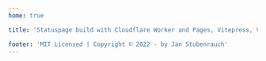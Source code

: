 ```yaml
---
home: true

title: 'Statuspage build with Cloudflare Worker and Pages, Vitepress, Vite and Vue'

footer: 'MIT Licensed | Copyright © 2022 - by Jan Stubenrauch'
---
```


<status-page />
